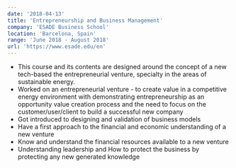 ```yaml
---
date: '2018-04-13'
title: 'Entrepreneurship and Business Management'
company: 'ESADE Business School'
location: 'Barcelona, Spain'
range: 'June 2018 - August 2018'
url: 'https://www.esade.edu/en'
---
```


- This course and its contents are designed around the concept of a new tech-based
  the entrepreneurial venture, specialty in the areas of sustainable energy.
- Worked on an entrepreneurial venture - to create value in a competitive energy environment with demonstrating entrepreneurship as an opportunity value creation process and the need to focus on the customer/user/client to build a successful new company
- Got introduced to designing and validation of business models
- Have a first approach to the financial and economic understanding of a new venture
- Know and understand the financial resources available to a new venture
- Understanding leadership and How to protect the business by protecting any new generated knowledge
